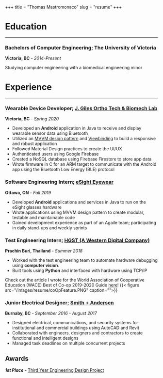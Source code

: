 +++
title = "Thomas Mastromonaco"
slug = "resume"
+++

# Education 
---
### Bachelors of Computer Engineering; The University of Victoria
**Victoria, BC** - _2014-Present_

Studying computer engineering with a biomedical engineering minor

# Experience
--- 
### Wearable Device Developer; [J. Giles Ortho Tech & Biomech Lab](https://gileslab.wixsite.com/uvicbiomech)
**Victoria, BC** - _Spring 2020_

* Developed an **Android** application in Java to receive and display wearable sensor data using Bluetooth
* Utilized an [MVVM design pattern](https://developer.android.com/jetpack/docs/guide) and [Viewbinding](https://developer.android.com/topic/libraries/view-binding) to build a responsive and robust application
* Followed Material Design practices to create the UI/UX
* Authenticated users using Google Firebase 
* Created a NoSQL database using Firebase Firestore to store app data
* Wrote firmware in C for an ARM target to communicate with the Android app using the Bluetooth Low Energy (BLE) protocol


### Software Engineering Intern; [eSight Eyewear](https://esighteyewear.com/)
**Ottawa, ON** - _Fall 2019_

* Developed **Android** applications and services in Java to run on the eSight glasses hardware
* Wrote applications using MVVM design pattern to create modular, testable and maintainable code
* Gained development experience as part of an Agaile team; participating in daily stand-ups and weekly sprints


### Test Engineering Intern; [HGST (A Western Digital Company)](https://www.westerndigital.com/) 
**Prachin Buri, Thailand** - _Summer 2018_

* Worked with the test engineering team to automate hardware debugging using **computer vision**. 
* Built tools using **Python** and interfaced with hardware using TCP/IP

Check out the article I wrote for the World Association of Cooperative Education (WACE) Best of Co-op 2019-2020 Guide [here](https://www.waceinc.org/)!
{{< figure src="/images/resume/coOpFeature.PNG" caption="">}}



### Junior Electrical Designer; [Smith + Andersen](http://smithandandersen.com/)
**Burnaby, BC** - _September 2016 - August 2017_

* Designed electrical, communications, and security systems for institutional and commercial buildings using AutoCAD and Revit
* Collaborated with engineers, designers and contractors to create functional and intelligent designs
* Managed task deadlines on multiple concurrent projects

## Awards 

**_1st Place_** - [Third Year Engineering Design Project](https://www.uvic.ca/engineering/ece/home/home/news/current/20171207-399.php)